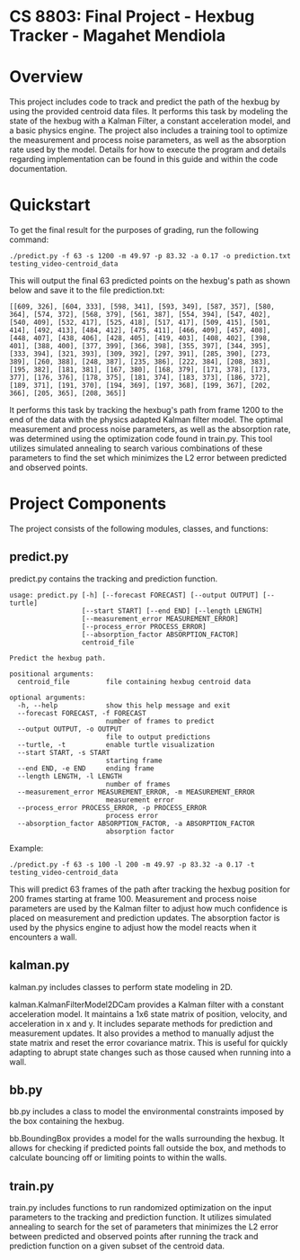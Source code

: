 CS 8803: Final Project - Hexbug Tracker - Magahet Mendiola
=======================================

# Overview

This project includes code to track and predict the path of the hexbug by using the provided centroid data files. It performs this task by modeling the state of the hexbug with a Kalman Filter, a constant acceleration model, and a basic physics engine. The project also includes a training tool to optimize the measurement and process noise parameters, as well as the absorption rate used by the model. Details for how to execute the program and details regarding implementation can be found in this guide and within the code documentation.


# Quickstart

To get the final result for the purposes of grading, run the following command:

    ./predict.py -f 63 -s 1200 -m 49.97 -p 83.32 -a 0.17 -o prediction.txt testing_video-centroid_data


This will output the final 63 predicted points on the hexbug's path as shown below and save it to the file prediction.txt:

    [[609, 326], [604, 333], [598, 341], [593, 349], [587, 357], [580, 364], [574, 372], [568, 379], [561, 387], [554, 394], [547, 402], [540, 409], [532, 417], [525, 418], [517, 417], [509, 415], [501, 414], [492, 413], [484, 412], [475, 411], [466, 409], [457, 408], [448, 407], [438, 406], [428, 405], [419, 403], [408, 402], [398, 401], [388, 400], [377, 399], [366, 398], [355, 397], [344, 395], [333, 394], [321, 393], [309, 392], [297, 391], [285, 390], [273, 389], [260, 388], [248, 387], [235, 386], [222, 384], [208, 383], [195, 382], [181, 381], [167, 380], [168, 379], [171, 378], [173, 377], [176, 376], [178, 375], [181, 374], [183, 373], [186, 372], [189, 371], [191, 370], [194, 369], [197, 368], [199, 367], [202, 366], [205, 365], [208, 365]]
    
It performs this task by tracking the hexbug's path from frame 1200 to the end of the data with the physics adapted Kalman filter model. The optimal measurement and process noise parameters, as well as the absorption rate, was determined using the optimization code found in train.py. This tool utilizes simulated annealing to search various combinations of these parameters to find the set which minimizes the L2 error between predicted and observed points.


# Project Components

The project consists of the following modules, classes, and functions:

## predict.py

predict.py contains the tracking and prediction function.

    usage: predict.py [-h] [--forecast FORECAST] [--output OUTPUT] [--turtle]
                      [--start START] [--end END] [--length LENGTH]
                      [--measurement_error MEASUREMENT_ERROR]
                      [--process_error PROCESS_ERROR]
                      [--absorption_factor ABSORPTION_FACTOR]
                      centroid_file

    Predict the hexbug path.

    positional arguments:
      centroid_file         file containing hexbug centroid data

    optional arguments:
      -h, --help            show this help message and exit
      --forecast FORECAST, -f FORECAST
                            number of frames to predict
      --output OUTPUT, -o OUTPUT
                            file to output predictions
      --turtle, -t          enable turtle visualization
      --start START, -s START
                            starting frame
      --end END, -e END     ending frame
      --length LENGTH, -l LENGTH
                            number of frames
      --measurement_error MEASUREMENT_ERROR, -m MEASUREMENT_ERROR
                            measurement error
      --process_error PROCESS_ERROR, -p PROCESS_ERROR
                            process error
      --absorption_factor ABSORPTION_FACTOR, -a ABSORPTION_FACTOR
                            absorption factor


Example:

    ./predict.py -f 63 -s 100 -l 200 -m 49.97 -p 83.32 -a 0.17 -t testing_video-centroid_data

This will predict 63 frames of the path after tracking the hexbug position for 200 frames starting at frame 100. Measurement and process noise parameters are used by the Kalman filter to adjust how much confidence is placed on measurement and prediction updates. The absorption factor is used by the physics engine to adjust how the model reacts when it encounters a wall.


## kalman.py

kalman.py includes classes to perform state modeling in 2D.

kalman.KalmanFilterModel2DCam provides a Kalman filter with a constant acceleration model. It maintains a 1x6 state matrix of position, velocity, and acceleration in x and y. It includes separate methods for prediction and measurement updates. It also provides a method to manually adjust the state matrix and reset the error covariance matrix. This is useful for quickly adapting to abrupt state changes such as those caused when running into a wall.


## bb.py

bb.py includes a class to model the environmental constraints imposed by the box containing the hexbug.

bb.BoundingBox provides a model for the walls surrounding the hexbug. It allows for checking if predicted points fall outside the box, and methods to calculate bouncing off or limiting points to within the walls.


## train.py

train.py includes functions to run randomized optimization on the input parameters to the tracking and prediction function. It utilizes simulated annealing to search for the set of parameters that minimizes the L2 error between predicted and observed points after running the track and prediction function on a given subset of the centroid data.
